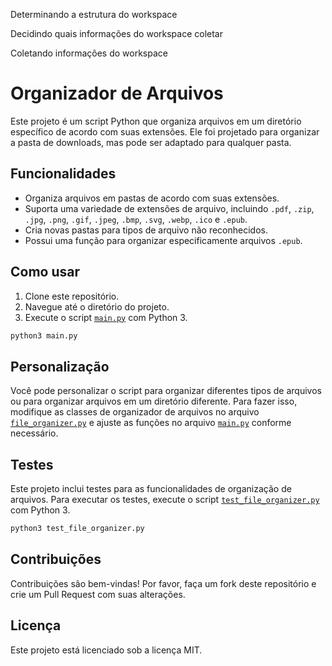 Determinando a estrutura do workspace

Decidindo quais informações do workspace coletar

Coletando informações do workspace

# Organizador de Arquivos

Este projeto é um script Python que organiza arquivos em um diretório específico de acordo com suas extensões. Ele foi projetado para organizar a pasta de downloads, mas pode ser adaptado para qualquer pasta.

## Funcionalidades

- Organiza arquivos em pastas de acordo com suas extensões.
- Suporta uma variedade de extensões de arquivo, incluindo `.pdf`, `.zip`, `.jpg`, `.png`, `.gif`, `.jpeg`, `.bmp`, `.svg`, `.webp`, `.ico` e `.epub`.
- Cria novas pastas para tipos de arquivo não reconhecidos.
- Possui uma função para organizar especificamente arquivos `.epub`.

## Como usar

1. Clone este repositório.
2. Navegue até o diretório do projeto.
3. Execute o script [`main.py`](command:_github.copilot.openRelativePath?%5B%22main.py%22%5D "main.py") com Python 3.

```sh
python3 main.py
```

## Personalização

Você pode personalizar o script para organizar diferentes tipos de arquivos ou para organizar arquivos em um diretório diferente. Para fazer isso, modifique as classes de organizador de arquivos no arquivo [`file_organizer.py`](command:_github.copilot.openRelativePath?%5B%22file_organizer.py%22%5D "file_organizer.py") e ajuste as funções no arquivo [`main.py`](command:_github.copilot.openRelativePath?%5B%22main.py%22%5D "main.py") conforme necessário.

## Testes

Este projeto inclui testes para as funcionalidades de organização de arquivos. Para executar os testes, execute o script [`test_file_organizer.py`](command:_github.copilot.openRelativePath?%5B%22test_file_organizer.py%22%5D "test_file_organizer.py") com Python 3.

```sh
python3 test_file_organizer.py
```

## Contribuições

Contribuições são bem-vindas! Por favor, faça um fork deste repositório e crie um Pull Request com suas alterações.

## Licença

Este projeto está licenciado sob a licença MIT.